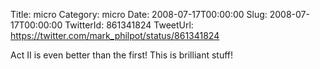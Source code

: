 Title: micro
Category: micro
Date: 2008-07-17T00:00:00
Slug: 2008-07-17T00:00:00
TwitterId: 861341824
TweetUrl: https://twitter.com/mark_philpot/status/861341824

Act II is even better than the first!  This is brilliant stuff!